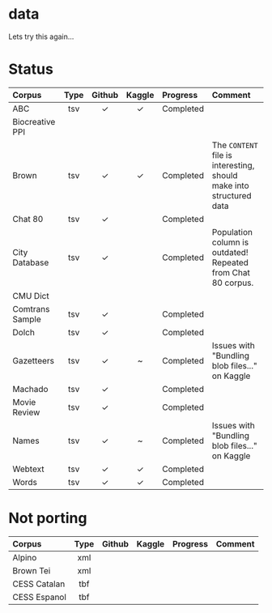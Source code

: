 # data
Lets try this again...


# Status


| Corpus | Type | Github | Kaggle  | Progress | Comment |
|:- |:-:|:-:|:-:|:-|:-|
| ABC | tsv | ✓ | ✓ | Completed | |
| Biocreative PPI | |  |  | | |
| Brown | tsv | ✓ | ✓ | Completed | The `CONTENT` file is interesting, should make into structured data |
| Chat 80 | tsv | ✓ |  | Completed | |
| City Database | tsv | ✓ |  | Completed | Population column is outdated! Repeated from Chat 80 corpus. |
| CMU Dict |  |  |  | | |
| Comtrans Sample | tsv | ✓  |  | Completed | |
| Dolch | tsv | ✓ |  | Completed | |
| Gazetteers | tsv | ✓ | ~ | Completed | Issues with "Bundling blob files..." on Kaggle |
| Machado | tsv | ✓ |  | Completed | |
| Movie Review | tsv | ✓ | | Completed | |
| Names | tsv | ✓ | ~ | Completed | Issues with "Bundling blob files..." on Kaggle |
| Webtext | tsv | ✓ | ✓ | Completed | |
| Words | tsv | ✓ | ✓ | Completed | |

# Not porting

| Corpus | Type | Github | Kaggle  | Progress | Comment |
|:- |:-:|:-:|:-:|:-|:-|
| Alpino | xml |  |  |  | |
| Brown Tei | xml | |  | | |
| CESS Catalan | tbf |  |  | | |
| CESS Espanol |tbf| |  | | |
